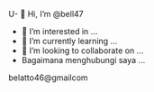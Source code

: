 U- 👋 Hi, I’m @bell47
- 👀 I’m interested in ...
- 🌱 I’m currently learning ...
- 💞️ I’m looking to collaborate on ...
- Bagaimana menghubungi saya ...
<!---
bell47/bell47 is a ✨ special ✨ repository because its `README.md` (this file) appears on your GitHub profile.
You can click the Preview link to take a look at your changes.
--->
belatto46@gmailcom 
